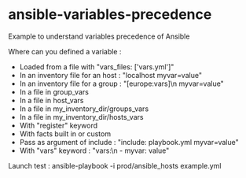ansible-variables-precedence
============================

Example to understand variables precedence of Ansible

Where can you defined a variable :
- Loaded from a file with "vars_files: ['vars.yml']"
- In an inventory file for an host : "localhost myvar=value"
- In an inventory file for a group : "[europe:vars]\n myvar=value"
- In a file in group_vars
- In a file in host_vars
- In a file in my_inventory_dir/groups_vars
- In a file in my_inventory_dir/hosts_vars
- With "register" keyword
- With facts built in or custom
- Pass as argument of include : "include: playbook.yml myvar=value"
- With "vars" keyword : "vars:\n - myvar: value"


Launch test :
ansible-playbook -i prod/ansible_hosts example.yml